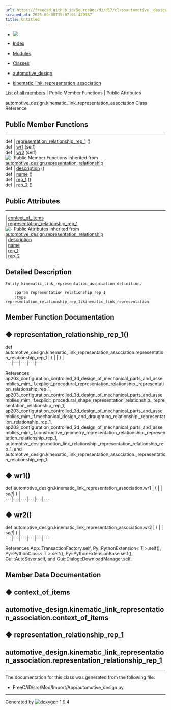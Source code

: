 ```yaml
---
url: https://freecad.github.io/SourceDoc/d1/d17/classautomotive__design_1_1kinematic__link__representation__association.html
scraped_at: 2025-09-08T15:07:01.479357
title: Untitled
---
```


  * [ ![](https://www.freecad.org/svg/logo-freecad.svg) ](https://freecadweb.org "FreeCAD")
  * [Index](../../index.html "Index")
  * [Modules](../../modules.html "Modules list")
  * [Classes](../../annotated.html "Annotated list")

  * [automotive_design](../../d4/ddf/namespaceautomotive__design.html)
  * [kinematic_link_representation_association](../../d1/d17/classautomotive__design_1_1kinematic__link__representation__association.html)

[List of all members](../../de/d20/classautomotive__design_1_1kinematic__link__representation__association-members.html) | Public Member Functions | Public Attributes

automotive_design.kinematic_link_representation_association Class Reference

##  Public Member Functions  
  
---  
def | [representation_relationship_rep_1](../../d1/d17/classautomotive__design_1_1kinematic__link__representation__association.html#aeecd2d9ff6198ddd4f3d4a854d015ef1) ()  
def | [wr1](../../d1/d17/classautomotive__design_1_1kinematic__link__representation__association.html#a2bd6832dd64f1297ebe6976ba3ef2776) (self)  
def | [wr2](../../d1/d17/classautomotive__design_1_1kinematic__link__representation__association.html#af00c8056e7975ddc83e26ed8f599497f) (self)  
![-](../../closed.png) Public Member Functions inherited from
[automotive_design.representation_relationship](../../d3/d47/classautomotive__design_1_1representation__relationship.html)  
def | [description](../../d3/d47/classautomotive__design_1_1representation__relationship.html#ad19763c0b195fdb86036c42f815fc0ec) ()  
def | [name](../../d3/d47/classautomotive__design_1_1representation__relationship.html#a0848115085605d8443d2871fc116dbd3) ()  
def | [rep_1](../../d3/d47/classautomotive__design_1_1representation__relationship.html#a3402a69089802fc9240c57346490ec4c) ()  
def | [rep_2](../../d3/d47/classautomotive__design_1_1representation__relationship.html#a7e0c4a8b1b3ed0b4a18dc04121eec47c) ()  
  
##  Public Attributes  
  
---  
|
[context_of_items](../../d1/d17/classautomotive__design_1_1kinematic__link__representation__association.html#a486812faf2e2e06a2e4c2e45b9d5392e)  
|
[representation_relationship_rep_1](../../d1/d17/classautomotive__design_1_1kinematic__link__representation__association.html#ab112a4615263ffbd0e301f5e820b7be3)  
![-](../../closed.png) Public Attributes inherited from
[automotive_design.representation_relationship](../../d3/d47/classautomotive__design_1_1representation__relationship.html)  
|
[description](../../d3/d47/classautomotive__design_1_1representation__relationship.html#a06f918f5bc436973cf2d5bb094436599)  
|
[name](../../d3/d47/classautomotive__design_1_1representation__relationship.html#ad596c73def5a04e3f9c16b475a61e3d9)  
|
[rep_1](../../d3/d47/classautomotive__design_1_1representation__relationship.html#a48aeeda7c357a7c5d27dfd5c728a4cc6)  
|
[rep_2](../../d3/d47/classautomotive__design_1_1representation__relationship.html#af36f53abfdcf74f240b09c7eef35d6ec)  
  
## Detailed Description

    
    
    Entity kinematic_link_representation_association definition.
    
        :param representation_relationship_rep_1
        :type representation_relationship_rep_1:kinematic_link_representation

## Member Function Documentation

## ◆ representation_relationship_rep_1()

def automotive_design.kinematic_link_representation_association.representation_relationship_rep_1  | ( | | ) |   
---|---|---|---|---  
  
References
ap203_configuration_controlled_3d_design_of_mechanical_parts_and_assemblies_mim_lf.explicit_procedural_representation_relationship._representation_relationship_rep_1,
ap203_configuration_controlled_3d_design_of_mechanical_parts_and_assemblies_mim_lf.explicit_procedural_shape_representation_relationship._representation_relationship_rep_1,
ap203_configuration_controlled_3d_design_of_mechanical_parts_and_assemblies_mim_lf.mechanical_design_and_draughting_relationship._representation_relationship_rep_1,
ap203_configuration_controlled_3d_design_of_mechanical_parts_and_assemblies_mim_lf.constructive_geometry_representation_relationship._representation_relationship_rep_1,
automotive_design.motion_link_relationship._representation_relationship_rep_1,
and
automotive_design.kinematic_link_representation_association._representation_relationship_rep_1.

## ◆ wr1()

def automotive_design.kinematic_link_representation_association.wr1  | ( |  | _self_| ) |   
---|---|---|---|---|---  
  
## ◆ wr2()

def automotive_design.kinematic_link_representation_association.wr2  | ( |  | _self_| ) |   
---|---|---|---|---|---  
  
References App::TransactionFactory.self, Py::PythonExtension< T >.self(),
Py::PythonClass< T >.self(), Py::PythonExtensionBase.self(),
Gui::AutoSaver.self, and Gui::Dialog::DownloadManager.self.

## Member Data Documentation

## ◆ context_of_items

automotive_design.kinematic_link_representation_association.context_of_items  
---  
  
## ◆ representation_relationship_rep_1

automotive_design.kinematic_link_representation_association.representation_relationship_rep_1  
---  
  
* * *

The documentation for this class was generated from the following file:

  * FreeCAD/src/Mod/Import/App/automotive_design.py

* * *

Generated by
[![doxygen](../../doxygen.svg)](https://www.doxygen.org/index.html) 1.9.4

